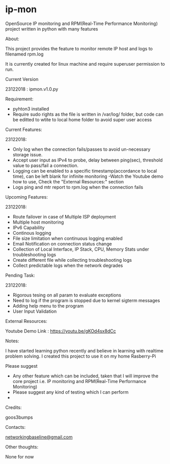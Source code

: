 # ip-mon
OpenSource IP monitoring and RPM(Real-Time Performance Monitoring) project written in python with many features

About:

This project provides the feature to monitor remote IP host and logs to filenamed rpm.log

It is currently created for linux machine and require superuser permission to run.

Current Version 

23122018 : ipmon.v1.0.py

Requirement:

* pyhton3 installed
* Require sudo rights as the file is written in /var/log/ folder, but code can be editted to wtite to local home folder to avoid super user access

Current Features:

23122018:
* Only log when the connection fails/passes to avoid un-necessary storage issue.
* Accept user input as  IPv4 to probe, delay between ping(sec), threshold value to pass/fail a connection.
* Logging can be enabled to a specific timestamp(accordance to local time), can be left blank for infinite monitoring
  -Watch the Youtube demo how to use, Check the "External Resources:" section
* Logs ping and mtr report to rpm.log when the connection fails

Upcoming Features:

23122018:
* Route failover in case of Multiple ISP deployment
* Multiple host monitoring
* IPv6 Capability
* Continous logging
* File size limitation when continuous logging enabled
* Email Notification on connection status change
* Collection of Local Interface, IP Stack, CPU, Memory Stats under troubleshooting logs
* Create different file while collecting troubleshooting logs
* Collect predictable logs when the network degrades

Pending Task:

23122018:
* Rigorous tesing on all param to evaluate exceptions
* Need to log if the program is stopped due to kernel sigterm messages
* Adding help menu to the program
* User Input Validation

External Resources:

Youtube Demo Link : https://youtu.be/gKOd4sx8dCc

Notes:

I have started learning python recently and believe in learning with realtime problem solving. I created this project to use it on my home Rasberry-Pi

  Please suggest

* Any other feature which can be included, taken that I will improve the core project i.e. IP monitoring and RPM(Real-Time Performance Monitoring)
* Please suggest any kind of testing which I can perform
* 

Credits:

goos3bumps

Contacts:

networkingbaseline@gmail.com

Other thoughts:

None for now

